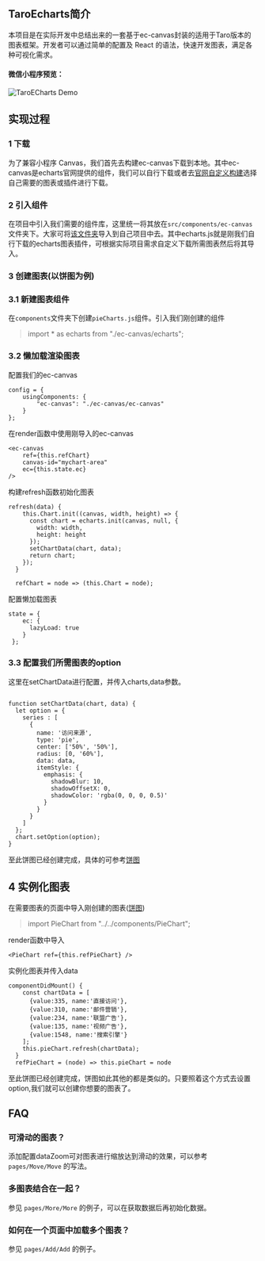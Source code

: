 
## TaroEcharts简介
本项目是在实际开发中总结出来的一套基于ec-canvas封装的适用于Taro版本的图表框架。开发者可以通过简单的配置及 React 的语法，快速开发图表，满足各种可视化需求。

#### 微信小程序预览：
![TaroECharts Demo](https://user-gold-cdn.xitu.io/2019/1/17/1685a1063cc8a9bf?w=439&h=413&f=png&s=106489)
## 实现过程
### 1 下载
为了兼容小程序 Canvas，我们首先去构建ec-canvas下载到本地。其中ec-canvas是echarts官网提供的组件，我们可以自行下载或者去[官网自定义构建](https://echarts.baidu.com/builder.html)选择自己需要的图表或插件进行下载。
### 2 引入组件
在项目中引入我们需要的组件库，这里统一将其放在`src/components/ec-canvas`文件夹下。大家可将[该文件夹](https://github.com/WsmDyj/echarts-for-taro/tree/master/src/components/ec-canvas)导入到自己项目中去。其中echarts.js就是刚我们自行下载的echarts图表插件，可根据实际项目需求自定义下载所需图表然后将其导入。
### 3 创建图表(以饼图为例)
### 3.1 新建图表组件
在`components`文件夹下创建`pieCharts.js`组件。引入我们刚创建的组件
> import * as echarts from "./ec-canvas/echarts";

### 3.2 懒加载渲染图表
配置我们的ec-canvas
```
config = {
    usingComponents: {
        "ec-canvas": "./ec-canvas/ec-canvas"
    }
};
```
在render函数中使用刚导入的ec-canvas
```
<ec-canvas
    ref={this.refChart}
    canvas-id="mychart-area"
    ec={this.state.ec}
/>
 ```
构建refresh函数初始化图表
```
refresh(data) {
    this.Chart.init((canvas, width, height) => {
      const chart = echarts.init(canvas, null, {
        width: width,
        height: height
      });
      setChartData(chart, data);
      return chart;
    });
  }

  refChart = node => (this.Chart = node);
```
配置懒加载图表
```
state = {
    ec: {
      lazyLoad: true
    }
 };
```
### 3.3 配置我们所需图表的option 
这里在setChartData进行配置，并传入charts,data参数。
```

function setChartData(chart, data) {
  let option = {
    series : [
      {
        name: '访问来源',
        type: 'pie',
        center: ['50%', '50%'],
        radius: [0, '60%'],
        data: data,
        itemStyle: {
          emphasis: {
            shadowBlur: 10,
            shadowOffsetX: 0,
            shadowColor: 'rgba(0, 0, 0, 0.5)'
          }
        }
      }
    ]
  };
  chart.setOption(option);
}
```
至此饼图已经创建完成，具体的可参考[饼图](https://github.com/WsmDyj/echarts-for-taro/blob/master/src/components/PieChart.js)

## 4 实例化图表
在需要图表的页面中导入刚创建的图表([饼图](https://github.com/WsmDyj/echarts-for-taro/blob/master/src/pages/Pie/Pie.js))
> import PieChart from "../../components/PieChart";

render函数中导入
``` 
<PieChart ref={this.refPieChart} />
```
实例化图表并传入data
```
componentDidMount() {
    const chartData = [
      {value:335, name:'直接访问'},
      {value:310, name:'邮件营销'},
      {value:234, name:'联盟广告'},
      {value:135, name:'视频广告'},
      {value:1548, name:'搜索引擎'}
    ];
    this.pieChart.refresh(chartData);
  }
  refPieChart = (node) => this.pieChart = node
 ```
 至此饼图已经创建完成，饼图如此其他的都是类似的。只要照着这个方式去设置option,我们就可以创建你想要的图表了。

## FAQ
### 可滑动的图表？

添加配置dataZoom可对图表进行缩放达到滑动的效果，可以参考 `pages/Move/Move` 的写法。

### 多图表结合在一起？

参见 `pages/More/More` 的例子，可以在获取数据后再初始化数据。

### 如何在一个页面中加载多个图表？

参见 `pages/Add/Add` 的例子。


